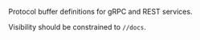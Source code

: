 Protocol buffer definitions for gRPC and REST services.

Visibility should be constrained to `//docs`.
